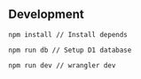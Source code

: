 ## Development
```
npm install // Install depends

npm run db // Setup D1 database

npm run dev // wrangler dev
```